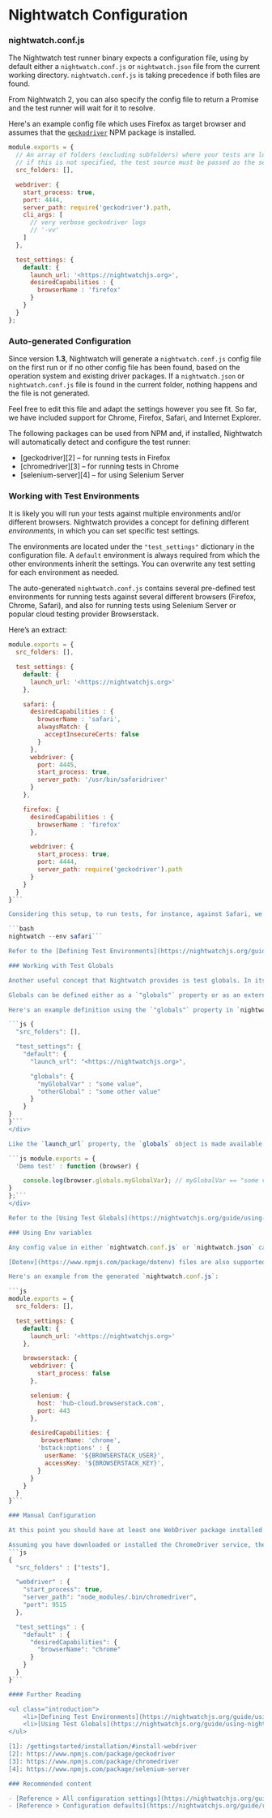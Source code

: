 # Nightwatch Configuration

### nightwatch.conf.js

The Nightwatch test runner binary expects a configuration file, using by default either a `nightwatch.conf.js` or `nightwatch.json` file from the current working directory. `nightwatch.conf.js` is taking precedence if both files are found.

<div class="alert alert-info">
From Nightwatch 2, you can also specify the config file to return a Promise and the test runner will wait for it to resolve.
</div>

Here's an example config file which uses Firefox as target browser and assumes that the [`geckodriver`](https://www.npmjs.com/package/geckodriver) NPM package is installed.

```js
module.exports = {
  // An array of folders (excluding subfolders) where your tests are located;
  // if this is not specified, the test source must be passed as the second argument to the test runner.
  src_folders: [],

  webdriver: {
    start_process: true,
    port: 4444,
    server_path: require('geckodriver').path,
    cli_args: [
      // very verbose geckodriver logs
      // '-vv'
    ]
  },

  test_settings: {
    default: {
      launch_url: '<https://nightwatchjs.org>',
      desiredCapabilities : {
        browserName : 'firefox'
      }
    }
  }
};

```

### Auto-generated Configuration

Since version **1.3**, Nightwatch will generate a `nightwatch.conf.js` config file on the first run or if no other config file has been found, based on the operation system and existing driver packages.
If a `nightwatch.json` or `nightwatch.conf.js` file is found in the current folder, nothing happens and the file is not generated.

Feel free to edit this file and adapt the settings however you see fit. So far, we have included support for Chrome, Firefox, Safari, and Internet Explorer.

The following packages can be used from NPM and, if installed, Nightwatch will automatically detect and configure the test runner:

- [geckodriver][2] – for running tests in Firefox
- [chromedriver][3] – for running tests in Chrome
- [selenium-server][4] – for using Selenium Server

### Working with Test Environments

It is likely you will run your tests against multiple environments and/or different browsers. Nightwatch provides a concept for defining different _environments_, in which you can set specific test settings.

The environments are located under the `"test_settings"` dictionary in the configuration file. A `default` environment is always required from which the other environments inherit the settings. You can overwrite any test setting for each environment as needed.

The auto-generated `nightwatch.conf.js` contains several pre-defined test environments for running tests against several different browsers (Firefox, Chrome, Safari), and also for running tests using Selenium Server or popular cloud testing provider Browserstack.

Here’s an extract:

```js
module.exports = {
  src_folders: [],

  test_settings: {
    default: {
      launch_url: '<https://nightwatchjs.org>'
    },

    safari: {
      desiredCapabilities : {
        browserName : 'safari',
        alwaysMatch: {
          acceptInsecureCerts: false
        }
      },
      webdriver: {
        port: 4445,
        start_process: true,
        server_path: '/usr/bin/safaridriver'
      }
    },

    firefox: {
      desiredCapabilities : {
        browserName : 'firefox'
      },

      webdriver: {
        start_process: true,
        port: 4444,
        server_path: require('geckodriver').path
      }
    }
  }
}```

Considering this setup, to run tests, for instance, against Safari, we would run the following the command-line:

```bash
nightwatch --env safari```

Refer to the [Defining Test Environments](https://nightwatchjs.org/guide/using-nightwatch/concepts.html#defining-test-environments) page to learn more about how to use test environments.

### Working with Test Globals

Another useful concept that Nightwatch provides is test globals. In its most simple form, it is a dictionary of name-value pairs which is defined in your configuration file.

Globals can be defined either as a `"globals"` property or as an external file which is specified as the `"globals_path"` property.

Here's an example definition using the `"globals"` property in `nightwatch.json`:

```js {
  "src_folders": [],

  "test_settings": {
    "default": {
      "launch_url": "<https://nightwatchjs.org>",

      "globals": {
        "myGlobalVar" : "some value",
        "otherGlobal" : "some other value"
      }
    }
}
}```
</div>

Like the `launch_url` property, the `globals` object is made available directly on the Nightwatch api which is passed to the tests.

```js module.exports = {
  'Demo test' : function (browser) {

    console.log(browser.globals.myGlobalVar); // myGlobalVar == "some value"
}
};```
</div>

Refer to the [Using Test Globals](https://nightwatchjs.org/guide/using-nightwatch/concepts.html#using-test-globals) page to learn more about how to use test globals.

### Using Env variables

Any config value in either `nightwatch.conf.js` or `nightwatch.json` can be specified as the name of an environment variables. Nightwatch will automatically populate the value, if found, from `process.env`.

[Dotenv](https://www.npmjs.com/package/dotenv) files are also supported and will be used if an `.env` file is found in the current working directory.

Here's an example from the generated `nightwatch.conf.js`:

```js
module.exports = {
  src_folders: [],

  test_settings: {
    default: {
      launch_url: '<https://nightwatchjs.org>'
    },

    browserstack: {
      webdriver: {
        start_process: false
      },

      selenium: {
        host: 'hub-cloud.browserstack.com',
        port: 443
      },

      desiredCapabilities: {
         browserName: 'chrome',
        'bstack:options' : {
          userName: '${BROWSERSTACK_USER}',
          accessKey: '${BROWSERSTACK_KEY}',
        }
      }
    }
  }
}```

### Manual Configuration

At this point you should have at least one WebDriver package installed in your project. Refer to the [WebDriver installation][1] section for details. Create the `nightwatch.json` in the project's root folder.

Assuming you have downloaded or installed the ChromeDriver service, the simplest `nightwatch.json` file will look like this, where `node_modules/.bin/chromedriver` is the path where ChromeDriver is installed:
```js
{
  "src_folders" : ["tests"],

  "webdriver" : {
    "start_process": true,
    "server_path": "node_modules/.bin/chromedriver",
    "port": 9515
  },

  "test_settings" : {
    "default" : {
      "desiredCapabilities": {
        "browserName": "chrome"
      }
    }
  }
}```

#### Further Reading

<ul class="introduction">
    <li>[Defining Test Environments](https://nightwatchjs.org/guide/using-nightwatch/concepts.html#using-test-globals)</li>
    <li>[Using Test Globals](https://nightwatchjs.org/guide/using-nightwatch/concepts.html#using-test-globals)</li>
</ul>

[1]: /gettingstarted/installation/#install-webdriver
[2]: https://www.npmjs.com/package/geckodriver
[3]: https://www.npmjs.com/package/chromedriver
[4]: https://www.npmjs.com/package/selenium-server

### Recommended content

- [Reference > All configuration settings](https://nightwatchjs.org/guide/reference/settings.html)
- [Reference > Configuration defaults](https://nightwatchjs.org/guide/reference/defaults.html)
